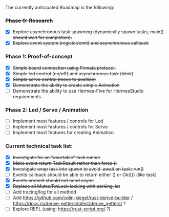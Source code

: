 The currently anticipated Roadmap is the following:

### ~~Phase 0: Research~~

- [X] ~~Explore asynchronous task spawning (dynamically spawn tasks, main() should wait for completion).~~
- [X] ~~Explore event system (register/emit) and asynchronous callback~~

### Phase 1: Proof-of-concept

- [X] ~~Simple board connection using Firmata protocol.~~
- [X] ~~Simple led control (on/off) and asynchronous task (blink)~~
- [X] ~~Simple servo control (move to position)~~
- [X] ~~Demonstrate the ability to create simple Animation~~
- [ ] Demonstrate the ability to use Hermes-Five for HermesStudio requirements

### Phase 2: Led / Servo / Animation

- [ ] Implement most features / controls for Led
- [ ] Implement most features / controls for Servo
- [ ] Implement most features for creating Animation

### Current technical task list:

- [X] ~~Investigate for an "abortable" task runner~~
- [X] ~~Make event return TaskResult rather than force ()~~
- [X] ~~Investigate wrap task into spawn to avoid .await on task::run()~~
- [ ] Events callback should be able to return either () or Ok(()) (like task)
- [X] ~~Events on/emit should not need async~~
- [X] ~~Replace all Mutex/RwLock locking with parking_lot~~
- [ ] Add tracing/log for all method
- [ ] Add https://github.com/colin-kiegel/rust-derive-builder / https://docs.rs/derive-getters/latest/derive_getters/ ?
- [ ] Explore REPL (using: https://rust-script.org/ ?)